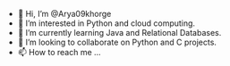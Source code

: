 - 👋 Hi, I’m @Arya09khorge
- 👀 I’m interested in Python and cloud computing.
- 🌱 I’m currently learning Java and Relational Databases.
- 💞️ I’m looking to collaborate on Python and C projects.
- 📫 How to reach me ...

<!---
Arya09khorge/Arya09khorge is a ✨ special ✨ repository because its `README.md` (this file) appears on your GitHub profile.
You can click the Preview link to take a look at your changes.
--->

